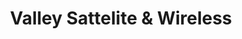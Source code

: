 ---
title: "Valley Sattelite & Wireless"
url: /atwater/valley-sattelite-und-wireless/
shop: Handy
---